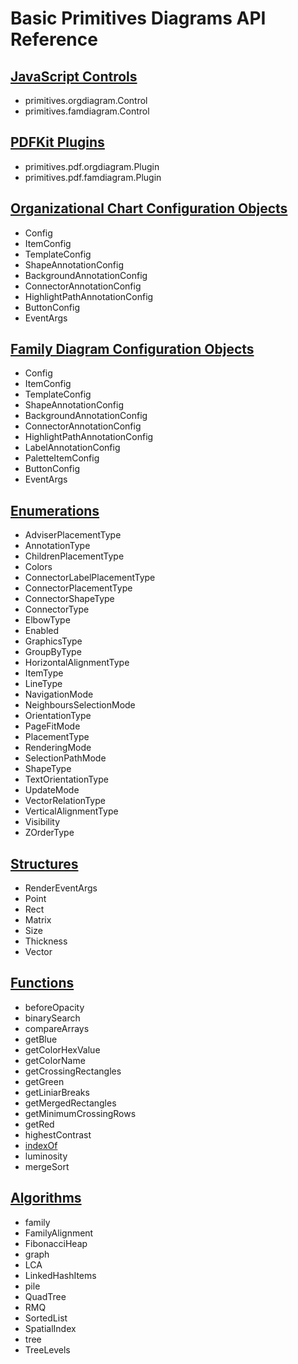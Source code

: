 # Basic Primitives Diagrams API Reference
## [JavaScript Controls](javascriptcontrols.md)
* primitives.orgdiagram.Control
* primitives.famdiagram.Control
## [PDFKit Plugins](pdfkitplugins.md)
* primitives.pdf.orgdiagram.Plugin
* primitives.pdf.famdiagram.Plugin
## [Organizational Chart Configuration Objects](orgdiagram.md)
* Config
* ItemConfig
* TemplateConfig
* ShapeAnnotationConfig
* BackgroundAnnotationConfig
* ConnectorAnnotationConfig
* HighlightPathAnnotationConfig
* ButtonConfig
* EventArgs
## [Family Diagram Configuration Objects](famdiagram.md)
* Config
* ItemConfig
* TemplateConfig
* ShapeAnnotationConfig
* BackgroundAnnotationConfig
* ConnectorAnnotationConfig
* HighlightPathAnnotationConfig
* LabelAnnotationConfig
* PaletteItemConfig
* ButtonConfig
* EventArgs
## [Enumerations](enums.md)
* AdviserPlacementType
* AnnotationType
* ChildrenPlacementType
* Colors
* ConnectorLabelPlacementType
* ConnectorPlacementType
* ConnectorShapeType
* ConnectorType
* ElbowType
* Enabled
* GraphicsType
* GroupByType
* HorizontalAlignmentType
* ItemType
* LineType
* NavigationMode
* NeighboursSelectionMode
* OrientationType
* PageFitMode
* PlacementType
* RenderingMode
* SelectionPathMode
* ShapeType
* TextOrientationType
* UpdateMode
* VectorRelationType
* VerticalAlignmentType
* Visibility
* ZOrderType
## [Structures](structures.md)
* RenderEventArgs
* Point
* Rect
* Matrix
* Size
* Thickness
* Vector
## [Functions](functions.md)
* beforeOpacity
* binarySearch
* compareArrays
* getBlue
* getColorHexValue
* getColorName
* getCrossingRectangles
* getGreen
* getLiniarBreaks
* getMergedRectangles
* getMinimumCrossingRows
* getRed
* highestContrast
* [indexOf](functions.md#123)
* luminosity
* mergeSort
## [Algorithms](algorithms.md)
* family
* FamilyAlignment
* FibonacciHeap
* graph
* LCA
* LinkedHashItems
* pile
* QuadTree
* RMQ
* SortedList
* SpatialIndex
* tree
* TreeLevels
